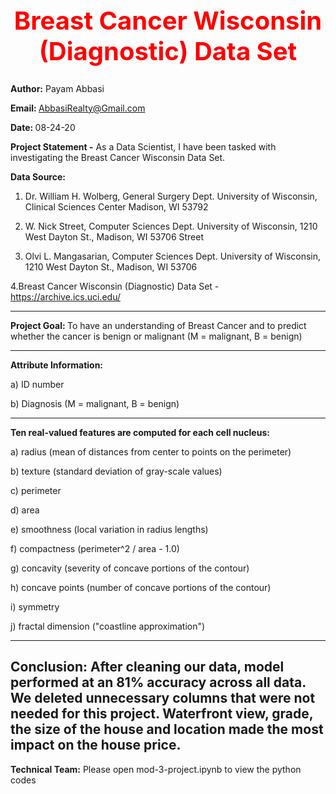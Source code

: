 <b><center> <h1 style="color:red;font-size:40px;"> Breast Cancer Wisconsin (Diagnostic) Data Set </b></h1></center>
---------------------------------------------------------------------------------------  
<b>Author:</b> Payam Abbasi

<b>Email: </b>AbbasiRealty@Gmail.com

<b>Date: </b>08-24-20

<b>Project Statement -</b> As a Data Scientist, I have been tasked with investigating the Breast Cancer Wisconsin Data Set. 

<b>Data Source:</b> 
1. Dr. William H. Wolberg, General Surgery Dept.
University of Wisconsin, Clinical Sciences Center
Madison, WI 53792

2. W. Nick Street, Computer Sciences Dept.
University of Wisconsin, 1210 West Dayton St., 
Madison, WI 53706 Street

3. Olvi L. Mangasarian, Computer Sciences Dept.
University of Wisconsin, 1210 West Dayton St., 
Madison, WI 53706

4.Breast Cancer Wisconsin (Diagnostic) Data Set - https://archive.ics.uci.edu/

---------------------------------------------------------------------------------------
<b>Project Goal: </b> To have an understanding of Breast Cancer and to predict whether the cancer is benign or malignant (M = malignant, B = benign)

---------------------------------------------------------------------------------------
<b>Attribute Information:</b>

a) ID number

b) Diagnosis (M = malignant, B = benign)

---------------------------------------------------------------------------------------
<b>Ten real-valued features are computed for each cell nucleus:</b>

a) radius (mean of distances from center to points on the perimeter)

b) texture (standard deviation of gray-scale values)

c) perimeter

d) area

e) smoothness (local variation in radius lengths)

f) compactness (perimeter^2 / area - 1.0)

g) concavity (severity of concave portions of the contour)

h) concave points (number of concave portions of the contour)

i) symmetry

j) fractal dimension ("coastline approximation")

----------------------------------------------------------------------------------------------
Conclusion: After cleaning our data, model performed at an 81% accuracy across all data. We deleted unnecessary columns that were not needed for this project. Waterfront view, grade, the size of the house and location made the most impact on the house price. 
----------------------------------------------------------------------------------------------
<b>Technical Team:</b> Please open mod-3-project.ipynb to view the python codes
